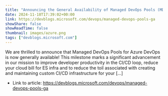 ```yaml
---
title: "Announcing the General Availability of Managed DevOps Pools (MDP) for Azure DevOps"
date: 2024-11-18T17:39:02+00:00
link: https://devblogs.microsoft.com/devops/managed-devops-pools-ga
showShare: false
showReadTime: false
thumbnail: images/azure.png
tags: ["devblogs.microsoft.com"]
---
```

We are thrilled to announce that Managed DevOps Pools for Azure DevOps is now generally available! This milestone marks a significant advancement in our mission to improve developer productivity in the CI/CD loop, reduce your cloud bill for ES infra and to reduce the toil associated with creating and maintaining custom CI/CD infrastructure for your […]

- Link to article: https://devblogs.microsoft.com/devops/managed-devops-pools-ga
